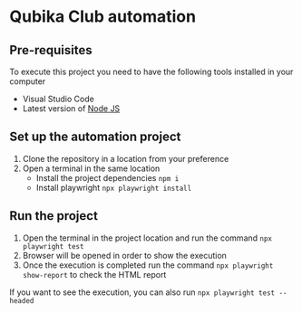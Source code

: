 # Qubika Club automation

## Pre-requisites
To execute this project you need to have the following tools installed in your computer
- Visual Studio Code
- Latest version of [Node JS](https://nodejs.or/es/download)


## Set up the automation project
1. Clone the repository in a location from your preference
2. Open a terminal in the same location
   - Install the project dependencies `npm i`
   - Install playwright `npx playwright install `


## Run the project 
1. Open the terminal in the project location and run the command `npx playwright test`
2. Browser will be opened in order to show the execution
4. Once the execution is completed run the command `npx playwright show-report` to check the HTML report

If you want to see the execution, you can also run `npx playwright test --headed`



